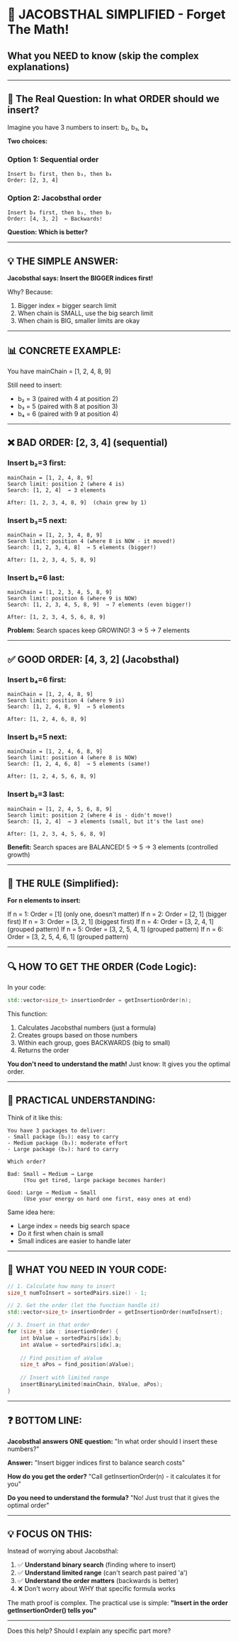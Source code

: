 # 🎯 JACOBSTHAL SIMPLIFIED - Forget The Math!

## What you NEED to know (skip the complex explanations)

---

## 🤔 The Real Question: In what ORDER should we insert?

Imagine you have 3 numbers to insert: b₂, b₃, b₄

**Two choices:**

### Option 1: Sequential order
```
Insert b₂ first, then b₃, then b₄
Order: [2, 3, 4]
```

### Option 2: Jacobsthal order
```
Insert b₄ first, then b₃, then b₂
Order: [4, 3, 2]  ← Backwards!
```

**Question: Which is better?**

---

## 💡 THE SIMPLE ANSWER:

**Jacobsthal says: Insert the BIGGER indices first!**

Why? Because:
1. Bigger index = bigger search limit
2. When chain is SMALL, use the big search limit
3. When chain is BIG, smaller limits are okay

---

## 📊 CONCRETE EXAMPLE:

You have mainChain = [1, 2, 4, 8, 9]

Still need to insert:
- b₂ = 3 (paired with 4 at position 2)
- b₃ = 5 (paired with 8 at position 3)
- b₄ = 6 (paired with 9 at position 4)

---

## ❌ BAD ORDER: [2, 3, 4] (sequential)

### Insert b₂=3 first:
```
mainChain = [1, 2, 4, 8, 9]
Search limit: position 2 (where 4 is)
Search: [1, 2, 4]  → 3 elements

After: [1, 2, 3, 4, 8, 9]  (chain grew by 1)
```

### Insert b₃=5 next:
```
mainChain = [1, 2, 3, 4, 8, 9]
Search limit: position 4 (where 8 is NOW - it moved!)
Search: [1, 2, 3, 4, 8]  → 5 elements (bigger!)

After: [1, 2, 3, 4, 5, 8, 9]
```

### Insert b₄=6 last:
```
mainChain = [1, 2, 3, 4, 5, 8, 9]
Search limit: position 6 (where 9 is NOW)
Search: [1, 2, 3, 4, 5, 8, 9]  → 7 elements (even bigger!)

After: [1, 2, 3, 4, 5, 6, 8, 9]
```

**Problem:** Search spaces keep GROWING!
3 → 5 → 7 elements

---

## ✅ GOOD ORDER: [4, 3, 2] (Jacobsthal)

### Insert b₄=6 first:
```
mainChain = [1, 2, 4, 8, 9]
Search limit: position 4 (where 9 is)
Search: [1, 2, 4, 8, 9]  → 5 elements

After: [1, 2, 4, 6, 8, 9]
```

### Insert b₃=5 next:
```
mainChain = [1, 2, 4, 6, 8, 9]
Search limit: position 4 (where 8 is NOW)
Search: [1, 2, 4, 6, 8]  → 5 elements (same!)

After: [1, 2, 4, 5, 6, 8, 9]
```

### Insert b₂=3 last:
```
mainChain = [1, 2, 4, 5, 6, 8, 9]
Search limit: position 2 (where 4 is - didn't move!)
Search: [1, 2, 4]  → 3 elements (small, but it's the last one)

After: [1, 2, 3, 4, 5, 6, 8, 9]
```

**Benefit:** Search spaces are BALANCED!
5 → 5 → 3 elements (controlled growth)

---

## 🎯 THE RULE (Simplified):

**For n elements to insert:**

If n = 1: Order = [1]                    (only one, doesn't matter)
If n = 2: Order = [2, 1]                 (bigger first)
If n = 3: Order = [3, 2, 1]              (biggest first)
If n = 4: Order = [3, 2, 4, 1]           (grouped pattern)
If n = 5: Order = [3, 2, 5, 4, 1]        (grouped pattern)
If n = 6: Order = [3, 2, 5, 4, 6, 1]     (grouped pattern)

---

## 🔍 HOW TO GET THE ORDER (Code Logic):

In your code:
```cpp
std::vector<size_t> insertionOrder = getInsertionOrder(n);
```

This function:
1. Calculates Jacobsthal numbers (just a formula)
2. Creates groups based on those numbers
3. Within each group, goes BACKWARDS (big to small)
4. Returns the order

**You don't need to understand the math!**
Just know: It gives you the optimal order.

---

## 📝 PRACTICAL UNDERSTANDING:

Think of it like this:

```
You have 3 packages to deliver:
- Small package (b₂): easy to carry
- Medium package (b₃): moderate effort
- Large package (b₄): hard to carry

Which order?

Bad: Small → Medium → Large
     (You get tired, large package becomes harder)

Good: Large → Medium → Small
     (Use your energy on hard one first, easy ones at end)
```

Same idea here:
- Large index = needs big search space
- Do it first when chain is small
- Small indices are easier to handle later

---

## 🎯 WHAT YOU NEED IN YOUR CODE:

```cpp
// 1. Calculate how many to insert
size_t numToInsert = sortedPairs.size() - 1;

// 2. Get the order (let the function handle it)
std::vector<size_t> insertionOrder = getInsertionOrder(numToInsert);

// 3. Insert in that order
for (size_t idx : insertionOrder) {
    int bValue = sortedPairs[idx].b;
    int aValue = sortedPairs[idx].a;
    
    // Find position of aValue
    size_t aPos = find_position(aValue);
    
    // Insert with limited range
    insertBinaryLimited(mainChain, bValue, aPos);
}
```

---

## ❓ BOTTOM LINE:

**Jacobsthal answers ONE question:**
"In what order should I insert these numbers?"

**Answer:**
"Insert bigger indices first to balance search costs"

**How do you get the order?**
"Call getInsertionOrder(n) - it calculates it for you"

**Do you need to understand the formula?**
"No! Just trust that it gives the optimal order"

---

## 💡 FOCUS ON THIS:

Instead of worrying about Jacobsthal:

1. ✅ **Understand binary search** (finding where to insert)
2. ✅ **Understand limited range** (can't search past paired 'a')
3. ✅ **Understand the order matters** (backwards is better)
4. ❌ Don't worry about WHY that specific formula works

The math proof is complex. The practical use is simple:
**"Insert in the order getInsertionOrder() tells you"**

---

Does this help? Should I explain any specific part more?
